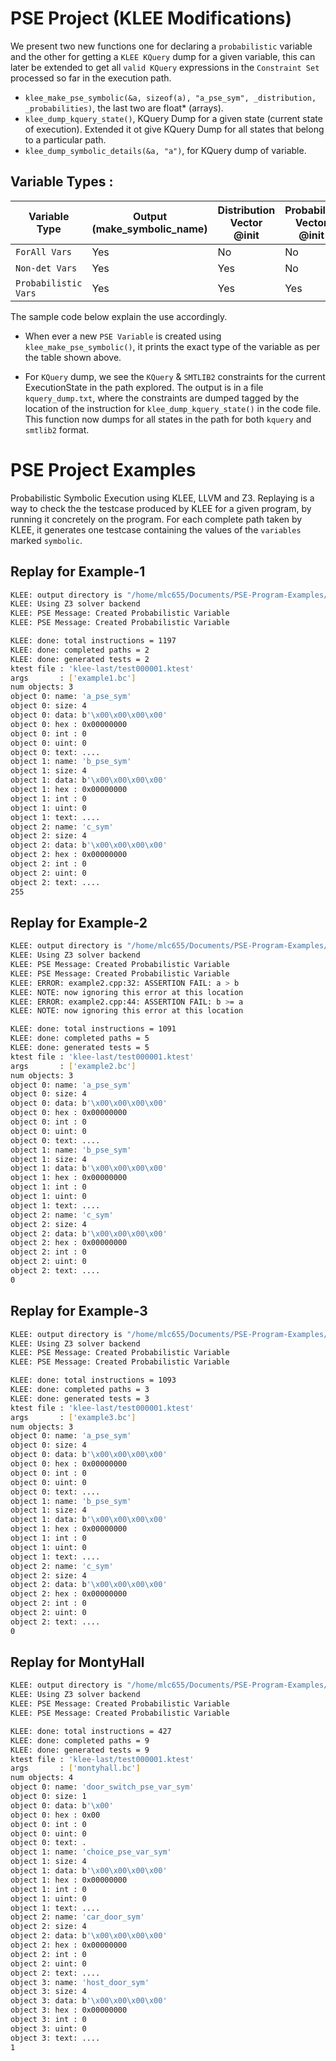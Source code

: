# PSE Project (KLEE Modifications) 

We present two new functions one for declaring a ```probabilistic``` variable and the other for getting a ```KLEE KQuery``` dump 
for a given variable, this can later be extended to get all ```valid KQuery``` expressions in the ```Constraint Set``` processed so far in the execution path. 

- ```klee_make_pse_symbolic(&a, sizeof(a), "a_pse_sym", _distribution, _probabilities)```, the last two are float* (arrays).
- ```klee_dump_kquery_state()```, KQuery Dump for a given state (current state of execution). Extended it ot give KQuery Dump for all states that belong to a particular path.
- ```klee_dump_symbolic_details(&a, "a")```, for KQuery dump of variable. 

## Variable Types : 

| Variable Type 	| Output (make_symbolic_name)	| Distribution Vector @init 	| Probability Vector @init 	|
|-	|-	|-	|-	|
| ```ForAll Vars``` 	| Yes 	| No 	| No 	|
| ```Non-det Vars``` 	| Yes 	| Yes 	| No 	|
| ```Probabilistic Vars``` 	| Yes 	| Yes 	| Yes 	|

The sample code below explain the use accordingly.

- When ever a new ```PSE Variable``` is created using ```klee_make_pse_symbolic()```, it prints the exact type of the variable 
as per the table shown above. 

- For ```KQuery``` dump, we see the ```KQuery``` & ```SMTLIB2``` constraints for the current ExecutionState in the path explored. The output is in a file ```kquery_dump.txt```, where the constraints are dumped tagged by the location of the instruction for ```klee_dump_kquery_state()``` in the code file. This function now dumps for all states in the path for both ```kquery``` and ```smtlib2``` format.

# PSE Project Examples

Probabilistic Symbolic Execution using KLEE, LLVM and Z3. 
Replaying is a way to check the the testcase produced by KLEE for a given program, by running it concretely on the program. 
For each complete path taken by KLEE, it generates one testcase containing the values of the ```variables``` marked ```symbolic```.

## Replay for Example-1

```bash
KLEE: output directory is "/home/mlc655/Documents/PSE-Program-Examples/klee-out-0"
KLEE: Using Z3 solver backend
KLEE: PSE Message: Created Probabilistic Variable
KLEE: PSE Message: Created Probabilistic Variable

KLEE: done: total instructions = 1197
KLEE: done: completed paths = 2
KLEE: done: generated tests = 2
ktest file : 'klee-last/test000001.ktest'
args       : ['example1.bc']
num objects: 3
object 0: name: 'a_pse_sym'
object 0: size: 4
object 0: data: b'\x00\x00\x00\x00'
object 0: hex : 0x00000000
object 0: int : 0
object 0: uint: 0
object 0: text: ....
object 1: name: 'b_pse_sym'
object 1: size: 4
object 1: data: b'\x00\x00\x00\x00'
object 1: hex : 0x00000000
object 1: int : 0
object 1: uint: 0
object 1: text: ....
object 2: name: 'c_sym'
object 2: size: 4
object 2: data: b'\x00\x00\x00\x00'
object 2: hex : 0x00000000
object 2: int : 0
object 2: uint: 0
object 2: text: ....
255
```

## Replay for Example-2

```bash
KLEE: output directory is "/home/mlc655/Documents/PSE-Program-Examples/klee-out-0"
KLEE: Using Z3 solver backend
KLEE: PSE Message: Created Probabilistic Variable
KLEE: PSE Message: Created Probabilistic Variable
KLEE: ERROR: example2.cpp:32: ASSERTION FAIL: a > b
KLEE: NOTE: now ignoring this error at this location
KLEE: ERROR: example2.cpp:44: ASSERTION FAIL: b >= a
KLEE: NOTE: now ignoring this error at this location

KLEE: done: total instructions = 1091
KLEE: done: completed paths = 5
KLEE: done: generated tests = 5
ktest file : 'klee-last/test000001.ktest'
args       : ['example2.bc']
num objects: 3
object 0: name: 'a_pse_sym'
object 0: size: 4
object 0: data: b'\x00\x00\x00\x00'
object 0: hex : 0x00000000
object 0: int : 0
object 0: uint: 0
object 0: text: ....
object 1: name: 'b_pse_sym'
object 1: size: 4
object 1: data: b'\x00\x00\x00\x00'
object 1: hex : 0x00000000
object 1: int : 0
object 1: uint: 0
object 1: text: ....
object 2: name: 'c_sym'
object 2: size: 4
object 2: data: b'\x00\x00\x00\x00'
object 2: hex : 0x00000000
object 2: int : 0
object 2: uint: 0
object 2: text: ....
0
```

## Replay for Example-3

```bash
KLEE: output directory is "/home/mlc655/Documents/PSE-Program-Examples/klee-out-0"
KLEE: Using Z3 solver backend
KLEE: PSE Message: Created Probabilistic Variable
KLEE: PSE Message: Created Probabilistic Variable

KLEE: done: total instructions = 1093
KLEE: done: completed paths = 3
KLEE: done: generated tests = 3
ktest file : 'klee-last/test000001.ktest'
args       : ['example3.bc']
num objects: 3
object 0: name: 'a_pse_sym'
object 0: size: 4
object 0: data: b'\x00\x00\x00\x00'
object 0: hex : 0x00000000
object 0: int : 0
object 0: uint: 0
object 0: text: ....
object 1: name: 'b_pse_sym'
object 1: size: 4
object 1: data: b'\x00\x00\x00\x00'
object 1: hex : 0x00000000
object 1: int : 0
object 1: uint: 0
object 1: text: ....
object 2: name: 'c_sym'
object 2: size: 4
object 2: data: b'\x00\x00\x00\x00'
object 2: hex : 0x00000000
object 2: int : 0
object 2: uint: 0
object 2: text: ....
0
```

## Replay for MontyHall 

```bash
KLEE: output directory is "/home/mlc655/Documents/PSE-Program-Examples/klee-out-0"
KLEE: Using Z3 solver backend
KLEE: PSE Message: Created Probabilistic Variable
KLEE: PSE Message: Created Probabilistic Variable

KLEE: done: total instructions = 427
KLEE: done: completed paths = 9
KLEE: done: generated tests = 9
ktest file : 'klee-last/test000001.ktest'
args       : ['montyhall.bc']
num objects: 4
object 0: name: 'door_switch_pse_var_sym'
object 0: size: 1
object 0: data: b'\x00'
object 0: hex : 0x00
object 0: int : 0
object 0: uint: 0
object 0: text: .
object 1: name: 'choice_pse_var_sym'
object 1: size: 4
object 1: data: b'\x00\x00\x00\x00'
object 1: hex : 0x00000000
object 1: int : 0
object 1: uint: 0
object 1: text: ....
object 2: name: 'car_door_sym'
object 2: size: 4
object 2: data: b'\x00\x00\x00\x00'
object 2: hex : 0x00000000
object 2: int : 0
object 2: uint: 0
object 2: text: ....
object 3: name: 'host_door_sym'
object 3: size: 4
object 3: data: b'\x00\x00\x00\x00'
object 3: hex : 0x00000000
object 3: int : 0
object 3: uint: 0
object 3: text: ....
1
```


